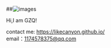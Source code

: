 
##![images](https://github.com/likecanyon/likecanyon/blob/main/images/asimo-photo1-full.jpg)

Hi,I am GZQ!

contact me:
https://likecanyon.github.io/  
email：1174578375@qq.com

